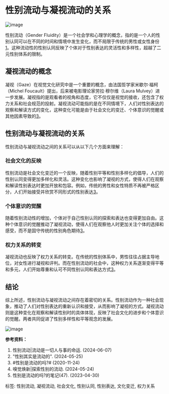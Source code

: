 # 性别流动与凝视流动的关系

![image](https://p1.ssl.qhimg.com/t11098f6bcdb2077acde31bc67b.png)

性别流动（Gender Fluidity）是一个社会学和心理学的概念，指的是一个人的性别认同可以在不同的时间和情境中发生变化，而不局限于传统的男性或女性身份[1](https://www.xiaohongshu.com/explore/6662dacb00000000060063b9)。这种流动性的性别认同反映了个体对于性别表达的灵活性和多样性，超越了二元性别体系的限制。

## 凝视流动的概念

凝视（Gaze）在视觉文化研究中是一个重要的概念，由法国哲学家米歇尔·福柯（Michel Foucault）提出，后来被电影理论家劳拉·穆尔维（Laura Mulvey）进一步发展。凝视指的是观看者的视角和态度，它不仅仅是视觉的接收，还包含了权力关系和社会规范的投射。凝视流动可能指的是在不同情境下，人们对性别表达的观察和解读方式的变化，这种变化可能是由于社会文化的变迁、个体意识的觉醒或其他因素导致的[3](https://weibo.com/7400596171/JvpWelk98)。

## 性别流动与凝视流动的关系

性别流动与凝视流动之间的关系可以从以下几个方面来理解：

### 社会文化的反映

性别流动是社会文化变迁的一个反映，随着性别平等和性别多样化的倡导，人们的性别认同变得更加多样化和灵活。这种变化也影响了凝视的方式，使得人们在观察和解读性别表达时更加开放和包容。例如，传统的男性和女性特质不再被严格区分，人们开始接受并欣赏不同形式的性别表达[3](https://weibo.com/7400596171/JvpWelk98)。

### 个体意识的觉醒

随着性别流动性的增加，个体对于自己性别认同的探索和表达也变得更加自由。这种个体意识的觉醒推动了凝视流动，使得人们在观察他人时更加关注个体的选择和感受，而不是固守传统的性别角色期待[3](https://weibo.com/7400596171/JvpWelk98)。

### 权力关系的转变

凝视流动也反映了权力关系的转变。在传统的性别体系中，男性往往占据主导地位，对女性进行凝视和评判。而在性别流动的社会中，这种权力关系逐渐变得平等和多元，人们开始尊重和认可不同性别认同和表达方式[3](https://weibo.com/7400596171/JvpWelk98)。

## 结论

综上所述，性别流动与凝视流动之间存在着密切的关系。性别流动作为一种社会现象，推动了人们对性别表达的重新认识和接受，从而影响了凝视的方式。凝视流动则是这种变化在观察和解读性别时的具体体现，反映了社会文化的进步和个体意识的觉醒。两者共同促进了性别多样性和平等观念的发展。

![image](https://ns.chat.360.cn/zhaomi-so/cd8933b9dcc0f3acedd4d3d751ff992a.png)

**参考资料：**

1. 性别流动|流动是一切人与事的命运. (2024-06-07) 
2. "性别其实是流动的". (2024-05-25) 
3. #性别是流动的吗?# (2020-11-24) 
4. 嗅觉焕新|探索性别的流动. (2024-05-24) 
5. 性别是流动的吗?的笔记(47). (2023-04-30) 

标签: 性别流动, 凝视流动, 社会文化, 性别认同, 性别表达, 文化变迁, 权力关系